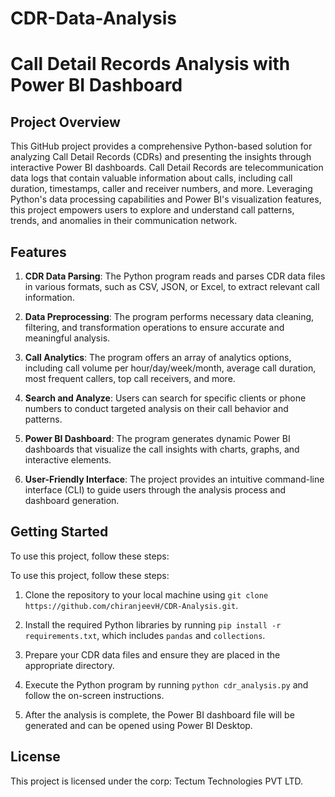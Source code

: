 # CDR-Data-Analysis

# Call Detail Records Analysis with Power BI Dashboard

## Project Overview

This GitHub project provides a comprehensive Python-based solution for analyzing Call Detail Records (CDRs) and presenting the insights through interactive Power BI dashboards. Call Detail Records are telecommunication data logs that contain valuable information about calls, including call duration, timestamps, caller and receiver numbers, and more. Leveraging Python's data processing capabilities and Power BI's visualization features, this project empowers users to explore and understand call patterns, trends, and anomalies in their communication network.

## Features

1. **CDR Data Parsing**: The Python program reads and parses CDR data files in various formats, such as CSV, JSON, or Excel, to extract relevant call information.

2. **Data Preprocessing**: The program performs necessary data cleaning, filtering, and transformation operations to ensure accurate and meaningful analysis.

3. **Call Analytics**: The program offers an array of analytics options, including call volume per hour/day/week/month, average call duration, most frequent callers, top call receivers, and more.

4. **Search and Analyze**: Users can search for specific clients or phone numbers to conduct targeted analysis on their call behavior and patterns.

5. **Power BI Dashboard**: The program generates dynamic Power BI dashboards that visualize the call insights with charts, graphs, and interactive elements.

6. **User-Friendly Interface**: The project provides an intuitive command-line interface (CLI) to guide users through the analysis process and dashboard generation.

## Getting Started

To use this project, follow these steps:

To use this project, follow these steps:

1. Clone the repository to your local machine using `git clone https://github.com/chiranjeevH/CDR-Analysis.git`.

2. Install the required Python libraries by running `pip install -r requirements.txt`, which includes `pandas` and `collections`.

3. Prepare your CDR data files and ensure they are placed in the appropriate directory.

4. Execute the Python program by running `python cdr_analysis.py` and follow the on-screen instructions.

5. After the analysis is complete, the Power BI dashboard file will be generated and can be opened using Power BI Desktop.


## License

This project is licensed under the corp: Tectum Technologies PVT LTD.
